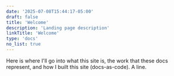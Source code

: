 ```yaml
---
date: '2025-07-08T15:44:17-05:00'
draft: false
title: 'Welcome'
description: 'Landing page description'
linkTitle: 'Welcome'
type: 'docs'
no_list: true
---
```


Here is where I'll go into what this site is, the work that these docs represent, and how I built this site (docs-as-code).
A line.
